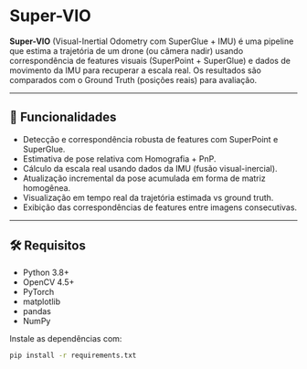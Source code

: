 # Super-VIO

**Super-VIO** (Visual-Inertial Odometry com SuperGlue + IMU) é uma pipeline que estima a trajetória de um drone (ou câmera nadir) usando correspondência de features visuais (SuperPoint + SuperGlue) e dados de movimento da IMU para recuperar a escala real. Os resultados são comparados com o Ground Truth (posições reais) para avaliação.

---

## 📌 Funcionalidades

- Detecção e correspondência robusta de features com SuperPoint e SuperGlue.
- Estimativa de pose relativa com Homografia + PnP.
- Cálculo da escala real usando dados da IMU (fusão visual-inercial).
- Atualização incremental da pose acumulada em forma de matriz homogênea.
- Visualização em tempo real da trajetória estimada vs ground truth.
- Exibição das correspondências de features entre imagens consecutivas.

---

## 🛠️ Requisitos

- Python 3.8+
- OpenCV 4.5+
- PyTorch
- matplotlib
- pandas
- NumPy

Instale as dependências com:

```bash
pip install -r requirements.txt

